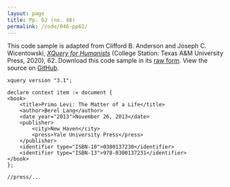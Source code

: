 ```yaml
---
layout: page
title: Pp. 62 (no. 46)
permalink: /code/046-pp62/
---
```


This code sample is adapted from Clifford B. Anderson and Joseph C. Wicentowski, 
[_XQuery for Humanists_](/) (College Station: Texas A&M University Press, 2020), 62. 
Download this code sample in its [raw form](/code/046-pp62/046-pp62.xq).
View the source on [GitHub](https://github.com/coding4humanists/xquery4humanists/blob/master/code/046-pp62/046-pp62.xq).

```xquery
xquery version "3.1";

declare context item := document {
<book>
    <title>Primo Levi: The Matter of a Life</title>
    <author>Berel Lang</author>
    <date year="2013">November 26, 2013</date>
    <publisher>
        <city>New Haven</city>
        <press>Yale University Press</press>
    </publisher>
    <identifier type="ISBN-10">0300137230</identifier>
    <identifier type="ISBN-13">978-0300137231</identifier>
</book>
};

//press/..
```  
